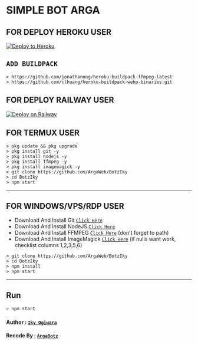 # SIMPLE BOT ARGA

## FOR DEPLOY HEROKU USER

<p><a href="https://heroku.com/deploy?template="https://github.com/KunzxD404/KxD"> <img src="https://www.herokucdn.com/deploy/button.svg" alt="Deploy to Heroku" /></a></p>

## `ADD BUILDPACK` 
``` 
> https://github.com/jonathanong/heroku-buildpack-ffmpeg-latest 
> https://github.com/clhuang/heroku-buildpack-webp-binaries.git 
```

## FOR DEPLOY RAILWAY USER

[![Deploy on Railway](https://railway.app/button.svg)](https://railway.app/new/template?template=https%3A%2F%2Fgithub.com%2FKunzxD404%2FKxD)

## FOR TERMUX USER

```
> pkg update && pkg upgrade
> pkg install git -y
> pkg install nodejs -y
> pkg install ffmpeg -y
> pkg install imagemagick -y
> git clone https://github.com/ArgaWeb/BotzIky
> cd BotzIky
> npm start
```

---------

## FOR WINDOWS/VPS/RDP USER

* Download And Install Git [`Click Here`](https://git-scm.com/downloads)
* Download And Install NodeJS [`Click Here`](https://nodejs.org/en/download)
* Download And Install FFMPEG [`Click Here`](https://ffmpeg.org/download.html) (don't forget to path)
* Download And Install ImageMagick [`Click Here`](https://imagemagick.org/script/download.php) (if nulis want work,  checklist columns 1,2,3,5,6)

```
> git clone https://github.com/ArgaWeb/BotzIky
> cd BotzIky
> npm install
> npm start
```

---------

## Run

```bash
> npm start
```

#### Author : [`Iky Ogiwara`](https://youtube.com/channel/UCPw6D5zWZES_nb_FiUMUEHQ)
#### Recode By : [`ArgaBotz`](https://www.youtube.com/channel/UCznuCE_SAfzrZeoH078FEDA)
